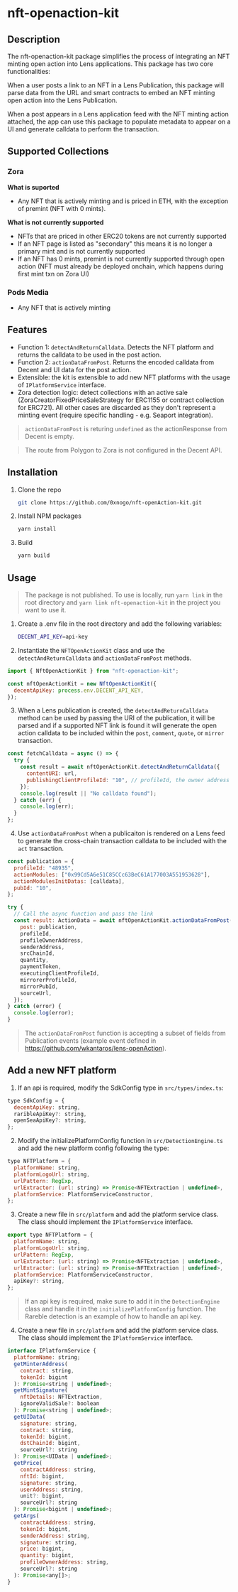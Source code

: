 # nft-openaction-kit

## Description

The nft-openaction-kit package simplifies the process of integrating an NFT minting open action into Lens applications. This package has two core functionalities:

When a user posts a link to an NFT in a Lens Publication, this package will parse data from the URL and smart contracts to embed an NFT minting open action into the Lens Publication.

When a post appears in a Lens application feed with the NFT minting action attached, the app can use this package to populate metadata to appear on a UI and generate calldata to perform the transaction.

## Supported Collections

### Zora

**What is suported**

- Any NFT that is actively minting and is priced in ETH, with the exception of premint (NFT with 0 mints).

**What is not currently supported**

- NFTs that are priced in other ERC20 tokens are not currently supported
- If an NFT page is listed as "secondary" this means it is no longer a primary mint and is not currently supported
- If an NFT has 0 mints, premint is not currently supported through open action (NFT must already be deployed onchain, which happens during first mint txn on Zora UI)

### Pods Media

- Any NFT that is actively minting

## Features

- Function 1: `detectAndReturnCalldata`. Detects the NFT platform and returns the calldata to be used in the post action.
- Function 2: `actionDataFromPost`. Returns the encoded calldata from Decent and UI data for the post action.
- Extensible: the kit is extensible to add new NFT platforms with the usage of `IPlatformService` interface.
- Zora detection logic: detect collections with an active sale (ZoraCreatorFixedPriceSaleStrategy for ERC1155 or contract collection for ERC721). All other cases are discarded as they don't represent a minting event (require specific handling - e.g. Seaport integration).

> `actionDataFromPost` is returing `undefined` as the actionResponse from Decent is empty.

> The route from Polygon to Zora is not configured in the Decent API.

## Installation

1. Clone the repo

   ```sh
   git clone https://github.com/0xnogo/nft-openAction-kit.git
   ```

2. Install NPM packages

   ```sh
   yarn install
   ```

3. Build

   ```sh
   yarn build
   ```

## Usage

> The package is not published. To use is locally, run `yarn link` in the root directory and `yarn link nft-openaction-kit` in the project you want to use it.

1. Create a .env file in the root directory and add the following variables:

   ```sh
   DECENT_API_KEY=api-key
   ```

2. Instantiate the `NFTOpenActionKit` class and use the `detectAndReturnCalldata` and `actionDataFromPost` methods.

```js
import { NftOpenActionKit } from "nft-openaction-kit";

const nftOpenActionKit = new NftOpenActionKit({
  decentApiKey: process.env.DECENT_API_KEY,
});
```

3. When a Lens publication is created, the `detectAndReturnCalldata` method can be used by passing the URI of the publication, it will be parsed and if a supported NFT link is found it will generate the open action calldata to be included within the `post`, `comment`, `quote`, or `mirror` transaction.

```js
const fetchCalldata = async () => {
  try {
    const result = await nftOpenActionKit.detectAndReturnCalldata({
      contentURI: url,
      publishingClientProfileId: "10", // profileId, the owner address of this profile receives frontend mint rewards
    });
    console.log(result || "No calldata found");
  } catch (err) {
    console.log(err);
  }
};
```

4. Use `actionDataFromPost` when a publicaiton is rendered on a Lens feed to generate the cross-chain transaction calldata to be included with the `act` transaction.

```js
const publication = {
  profileId: "48935",
  actionModules: ["0x99Cd5A6e51C85CCc63BeC61A177003A551953628"],
  actionModulesInitDatas: [calldata],
  pubId: "10",
};

try {
  // Call the async function and pass the link
  const result: ActionData = await nftOpenActionKit.actionDataFromPost({
    post: publication,
    profileId,
    profileOwnerAddress,
    senderAddress,
    srcChainId,
    quantity,
    paymentToken,
    executingClientProfileId,
    mirrorerProfileId,
    mirrorPubId,
    sourceUrl,
  });
} catch (error) {
  console.log(error);
}
```

> The `actionDataFromPost` function is accepting a subset of fields from Publication events (example event defined in <https://github.com/wkantaros/lens-openAction>).

## Add a new NFT platform

1. If an api is required, modify the SdkConfig type in `src/types/index.ts`:

```js
type SdkConfig = {
  decentApiKey: string,
  raribleApiKey?: string,
  openSeaApiKey?: string,
};
```

2. Modify the initializePlatformConfig function in `src/DetectionEngine.ts` and add the new platform config following the type:

```js
type NFTPlatform = {
  platformName: string,
  platformLogoUrl: string,
  urlPattern: RegExp,
  urlExtractor: (url: string) => Promise<NFTExtraction | undefined>,
  platformService: PlatformServiceConstructor,
};
```

3. Create a new file in `src/platform` and add the platform service class. The class should implement the `IPlatformService` interface.

```js
export type NFTPlatform = {
  platformName: string,
  platformLogoUrl: string,
  urlPattern: RegExp,
  urlExtractor: (url: string) => Promise<NFTExtraction | undefined>,
  urlExtractor: (url: string) => Promise<NFTExtraction | undefined>,
  platformService: PlatformServiceConstructor,
  apiKey?: string,
};
```

> If an api key is required, make sure to add it in the `DetectionEngine` class and handle it in the `initializePlatformConfig` function. The Rareble detection is an example of how to handle an api key.

4. Create a new file in `src/platform` and add the platform service class. The class should implement the `IPlatformService` interface.

```js
interface IPlatformService {
  platformName: string;
  getMinterAddress(
    contract: string,
    tokenId: bigint
  ): Promise<string | undefined>;
  getMintSignature(
    nftDetails: NFTExtraction,
    ignoreValidSale?: boolean
  ): Promise<string | undefined>;
  getUIData(
    signature: string,
    contract: string,
    tokenId: bigint,
    dstChainId: bigint,
    sourceUrl?: string
  ): Promise<UIData | undefined>;
  getPrice(
    contractAddress: string,
    nftId: bigint,
    signature: string,
    userAddress: string,
    unit?: bigint,
    sourceUrl?: string
  ): Promise<bigint | undefined>;
  getArgs(
    contractAddress: string,
    tokenId: bigint,
    senderAddress: string,
    signature: string,
    price: bigint,
    quantity: bigint,
    profileOwnerAddress: string,
    sourceUrl?: string
  ): Promise<any[]>;
}
```
